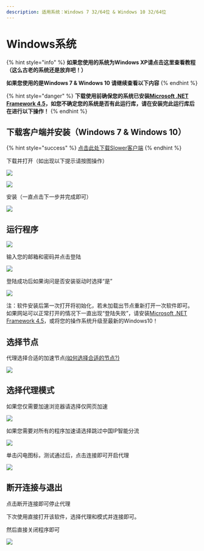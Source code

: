 ```yaml
---
description: 适用系统：Windows 7 32/64位 & Windows 10 32/64位
---
```


# Windows系统

{% hint style="info" %}
**如果您使用的系统为Windows XP请点击这里查看教程（这么古老的系统还是放弃吧！）**

**如果您使用的是Windows 7 & Windows 10 请继续查看以下内容**
{% endhint %}

{% hint style="danger" %}
**下载使用前确保您的系统已安装**[**Microsoft .NET Framework 4.5**](https://www.microsoft.com/zh-CN/download/details.aspx?id=30653)**，如您不确定您的系统是否有此运行库，请在安装完此运行库后在进行以下操作！**
{% endhint %}

## 下载客户端并安装（Windows 7 & Windows 10）

{% hint style="success" %}
[点击此处下载Slower客户端](https://slower.coding.net/p/slower/git/raw/master/Slower_Installer.exe)
{% endhint %}

下载并打开（如出现以下提示请按图操作）

![](https://slower.coding.net/p/slower/git/raw/master/gitbook/assets/5cf8cbbd9820b74011.png)

![](https://slower.coding.net/p/slower/git/raw/master/gitbook/assets/5cf8cbbda7ab112507.png)

安装（一直点击下一步并完成即可）

![](https://slower.coding.net/p/slower/git/raw/master/gitbook/assets/5cf8cc068c4f850981.png)

## 运行程序

![](https://slower.coding.net/p/slower/git/raw/master/gitbook/assets/5cf8cc4e7e1a918387.png)

输入您的邮箱和密码并点击登陆

![](https://slower.coding.net/p/slower/git/raw/master/gitbook/assets/5cf8cc7d776be71984.png)

登陆成功后如果询问是否安装驱动时选择“是”

![](https://slower.coding.net/p/slower/git/raw/master/gitbook/assets/5cf8cdb72878171053.png)

注：软件安装后第一次打开将初始化，若未加载出节点重新打开一次软件即可。  
如果网站可以正常打开的情况下一直出现“登陆失败”，请安装[Microsoft .NET Framework 4.5](https://www.microsoft.com/zh-CN/download/details.aspx?id=30653)，或将您的操作系统升级至最新的Windows10！

## **选择节点**

代理选择合适的加速节点[\(如何选择合适的节点?\)](../wang-zhan-shi-yong/jie-dian-tui-jian.md)

![](https://slower.coding.net/p/slower/git/raw/master/gitbook/assets/5cf8ce60c7f2068466.png)

## **选择代理模式**

如果您仅需要加速浏览器请选择仅网页加速

![](https://slower.coding.net/p/slower/git/raw/master/gitbook/assets/5cf8ceba36ca475136.png)

如果您需要对所有的程序加速请选择跳过中国IP智能分流

![](https://slower.coding.net/p/slower/git/raw/master/gitbook/assets/5cf8cef2d86c594840.png)

单击闪电图标，测试通过后，点击连接即可开启代理

![](https://slower.coding.net/p/slower/git/raw/master/gitbook/assets/5cf8cf78b5c8d86374.png)

## **断开连接与退出**

点击断开连接即可停止代理

下次使用直接打开该软件，选择代理和模式并连接即可。

然后直接关闭程序即可

![](https://slower.coding.net/p/slower/git/raw/master/gitbook/assets/5cf8cfbd49c0084197.png)

